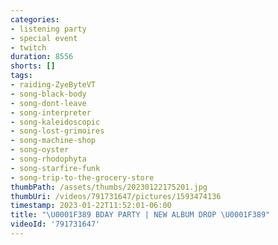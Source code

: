 ```yaml
---
categories:
- listening party
- special event
- twitch
duration: 8556
shorts: []
tags:
- raiding-ZyeByteVT
- song-black-body
- song-dont-leave
- song-interpreter
- song-kaleidoscopic
- song-lost-grimoires
- song-machine-shop
- song-oyster
- song-rhodophyta
- song-starfire-funk
- song-trip-to-the-grocery-store
thumbPath: /assets/thumbs/20230122175201.jpg
thumbUri: /videos/791731647/pictures/1593474136
timestamp: 2023-01-22T11:52:01-06:00
title: "\U0001F389 BDAY PARTY | NEW ALBUM DROP \U0001F389"
videoId: '791731647'
---
```

